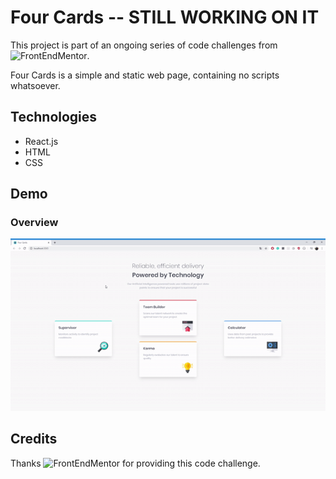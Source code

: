 # Four Cards -- STILL WORKING ON IT

This project is part of an ongoing series of code challenges from ![FrontEndMentor](https://github.com/frontendmentorio).

Four Cards is a simple and static web page, containing no scripts whatsoever. 

## Technologies
* React.js
* HTML
* CSS

## Demo
### Overview
![Overview](https://github.com/malvesbertoni/four-card/blob/master/public/overview.gif)

## Credits
Thanks ![FrontEndMentor](https://github.com/frontendmentorio) for providing this code challenge.